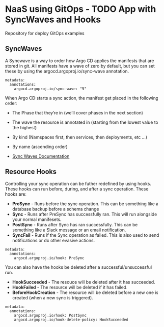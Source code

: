 # NaaS using GitOps - TODO App with SyncWaves and Hooks

Repository for deploy GitOps examples

## SyncWaves

A Syncwave is a way to order how Argo CD applies the manifests that are stored in git. All manifests have a wave of zero by default, but you can set these by using the argocd.argoproj.io/sync-wave annotation.

```
metadata:
  annotations:
    argocd.argoproj.io/sync-wave: "5"
```

When Argo CD starts a sync action, the manifest get placed in the following order:

* The Phase that they’re in (we’ll cover phases in the next section)
* The wave the resource is annotated in (starting from the lowest value to the highest)
* By kind (Namspaces first, then services, then deployments, etc …​)
* By name (ascending order)

* [Sync Waves Documentation](https://argoproj.github.io/argo-cd/user-guide/sync-waves/#sync-phases-and-waves)

## Resource Hooks

Controlling your sync operation can be futher redefined by using hooks. These hooks can run before, during, and after a sync operation. These hooks are:

* **PreSync** - Runs before the sync operation. This can be something like a database backup before a schema change
* **Sync** - Runs after PreSync has successfully ran. This will run alongside your normal manifesets.
* **PostSync** - Runs after Sync has ran successfully. This can be something like a Slack message or an email notification.
* **SyncFail** - Runs if the Sync operation as failed. This is also used to send notifications or do other evasive actions.

```
metadata:
  annotations:
    argocd.argoproj.io/hook: PreSync
```

You can also have the hooks be deleted after a successful/unsuccessful run.

* **HookSucceeded** - The resouce will be deleted after it has succeeded.
* **HookFailed** - The resource will be deleted if it has failed.
* **BeforeHookCreation** - The resource will be deleted before a new one is created (when a new sync is triggered).

```
metadata:
  annotations:
    argocd.argoproj.io/hook: PostSync
    argocd.argoproj.io/hook-delete-policy: HookSucceeded
```
